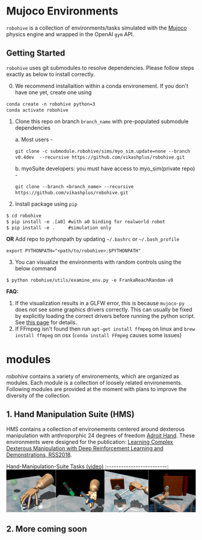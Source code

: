 <!-- =================================================
Copyright (C) 2018 Vikash Kumar
Author  :: Vikash Kumar (vikashplus@gmail.com)
Source  :: https://github.com/vikashplus/robohive
License :: Under Apache License, Version 2.0 (the "License"); you may not use this file except in compliance with the License. You may obtain a copy of the License at http://www.apache.org/licenses/LICENSE-2.0 Unless required by applicable law or agreed to in writing, software distributed under the License is distributed on an "AS IS" BASIS, WITHOUT WARRANTIES OR CONDITIONS OF ANY KIND, either express or implied. See the License for the specific language governing permissions and limitations under the License.
================================================= -->

# Mujoco Environments
`robohive` is a collection of environments/tasks simulated with the [Mujoco](http://www.mujoco.org/) physics engine and wrapped in the OpenAI `gym` API.

## Getting Started
`robohive` uses git submodules to resolve dependencies. Please follow steps exactly as below to install correctly.

0. We recommend installaition within a conda environement. If you don't have one yet, create one using
```
conda create -n robohive python=3
conda activate robohive
```

1. Clone this repo on branch `branch_name` with pre-populated submodule dependencies

   a. Most users -
   ```
   git clone -c submodule.robohive/sims/myo_sim.update=none --branch v0.4dev  --recursive https://github.com/vikashplus/robohive.git
   ```

   b. myoSuite developers: you must have access to myo_sim(private repo) -
   ```
   git clone --branch <branch_name> --recursive https://github.com/vikashplus/robohive.git
   ```

2. Install package using `pip`
```
$ cd robohive
$ pip install -e .[a0] #with a0 binding for realworld robot
$ pip install -e .     #simulation only
```
**OR**
Add repo to pythonpath by updating `~/.bashrc` or `~/.bash_profile`
```
export PYTHONPATH="<path/to/robohive>:$PYTHONPATH"
```
3. You can visualize the environments with random controls using the below command
```
$ python robohive/utils/examine_env.py -e FrankaReachRandom-v0
```
**FAQ:**
1. If the visualization results in a GLFW error, this is because `mujoco-py` does not see some graphics drivers correctly. This can usually be fixed by explicitly loading the correct drivers before running the python script. See [this page](https://github.com/aravindr93/mjrl/tree/master/setup#known-issues) for details.
2. If FFmpeg isn't found then run `apt-get install ffmpeg` on linux and `brew install ffmpeg` on osx (`conda install FFmpeg` causes some issues)


# modules
*robohive* contains a variety of environements, which are organized as modules. Each module is a collection of loosely related environements. Following modules are provided at the moment with plans to improve the diversity of the collection.

## 1. Hand Manipulation Suite (HMS)
HMS contains a collection of environements centered around dexterous manipulation with anthroporphic 24 degrees of freedom  [Adroit Hand](https://vikashplus.github.io/P_Hand.html). These environments were designed for the publication: [Learning Complex Dexterous Manipulation with Deep Reinforcement Learning and Demonstrations, RSS2018](https://sites.google.com/corp/view/deeprl-dexterous-manipulation).

Hand-Manipulation-Suite Tasks [(video)](https://youtu.be/jJtBll8l_OM)
:-------------------------:
![Alt text](robohive/envs/hand_manipulation_suite/assets/tasks.jpg?raw=false "Adroit Tasks")

## 2. More coming soon
